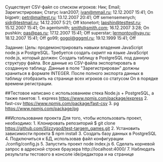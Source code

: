 Существует CSV-файл со списком игроков:
  Ник; Email; Зарегистрирован; Статус
  ivan2007; ivan@mmail.ru; 12.12.2007 15:41; On
  bigpetr; petr@mailtest.ru; 13.12.2007 20:41; Off
  semensemenych; sidr@testmail.ru; 14.12.2007 5:21; Off
  ktonetort; lapshin@testtest.ru; 15.12.2007 15:41; On
  agentsmith; smith@smith.com; 16.12.2007 3:28; On
  pushkin; pas@pas.ru; 17.12.2007 15:41; Off
  superstar; lermontov@yay.ru; 18.12.2007 15:41; Off
  go99; gogol@gggml.ru; 19.12.1999 15:41; Off

Задание:
  Цель: продемонстрировать навыки владения JavaScript node.js и PostgreSQL.
  Требуется создать скрипт на языке JavaScript node.js, который должен:
  Создать таблицу в PostgreSQL под данную структуру файла.
  Все данные из CSV-файла экспортировать в созданную таблицу.
  Данные в поле "Зарегистрирован" должны храниться в формате INTEGER.
  После полного экспорта данных в таблицу отобразить на странице всех игроков со
  статусом On в порядке времени регистрации.

##Тестовое написано с использованием стека Node.js + PostgreSQL, а также пакетов:
      1. express https://www.npmjs.com/package/express
      2. fast-csv https://www.npmjs.com/package/fast-csv
      3. pg https://www.npmjs.com/package/pg

##Использование проекта
Для того, чтобы использовать проект, необходимо:
      1. Клонировать репозиторий $ git clone https://github.com/Slizzygod/test-targem_games.git
      2. Установить зависимости проекта $ npm install
      3. Создать базу данных в PostgreSQL
      4. Подключиться к БД, использовав файл конфигурации ./config/config.js
      5. Запустить проект node index.js
      6. Сделать корневой запрос в адресной строке браузера http://localhost:4000/ 
      7. Наблюдать результаты тестового в консоле ide/редактора и на странице
